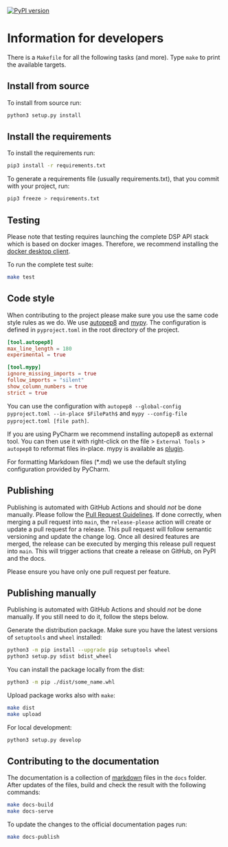 [![PyPI version](https://badge.fury.io/py/dsp-tools.svg)](https://badge.fury.io/py/dsp-tools)

# Information for developers

There is a `Makefile` for all the following tasks (and more). Type `make` to print the available targets.

## Install from source

To install from source run:

```bash
python3 setup.py install
```

## Install the requirements

To install the requirements run:

```bash
pip3 install -r requirements.txt
```

To generate a requirements file (usually requirements.txt), that you commit with your project, run:

```bash
pip3 freeze > requirements.txt
```

## Testing

Please note that testing requires launching the complete DSP API stack which is based on docker images. Therefore, we
recommend installing the [docker desktop client](https://www.docker.com/products).

To run the complete test suite:

```bash
make test
```

## Code style

When contributing to the project please make sure you use the same code style rules as we do. We use
[autopep8](https://pypi.org/project/autopep8/) and [mypy](https://pypi.org/project/mypy/). The configuration is defined
in `pyproject.toml` in the root directory of the project.

```toml
[tool.autopep8]
max_line_length = 180
experimental = true

[tool.mypy]
ignore_missing_imports = true
follow_imports = "silent"
show_column_numbers = true
strict = true
```

You can use the configuration with `autopep8 --global-config pyproject.toml --in-place $FilePath$`
and `mypy --config-file pyproject.toml
[file path]`.

If you are using PyCharm we recommend installing autopep8 as external tool. You can then use it with right-click on the
file > `External Tools` > `autopep8` to reformat files in-place. mypy is available as
[plugin](https://plugins.jetbrains.com/plugin/11086-mypy).

For formatting Markdown files (*.md) we use the default styling configuration provided by PyCharm.

## Publishing

Publishing is automated with GitHub Actions and should _not_ be done manually. Please follow the
[Pull Request Guidelines](https://docs.dasch.swiss/developers/dsp/contribution/#pull-request-guidelines). If done
correctly, when merging a pull request into `main`, the `release-please` action will create or update a pull request for
a release. This pull request will follow semantic versioning and update the change log. Once all desired features are
merged, the release can be executed by merging this release pull request into `main`. This will trigger actions that
create a release on GitHub, on PyPI and the docs.

Please ensure you have only one pull request per feature.

## Publishing manually

Publishing is automated with GitHub Actions and should _not_ be done manually. If you still need to do it, follow the
steps below.

Generate the distribution package. Make sure you have the latest versions of `setuptools` and `wheel` installed:

```bash
python3 -m pip install --upgrade pip setuptools wheel
python3 setup.py sdist bdist_wheel
```

You can install the package locally from the dist:

```bash
python3 -m pip ./dist/some_name.whl
```

Upload package works also with `make`:

```bash
make dist
make upload
```

For local development:

```bash
python3 setup.py develop
```

## Contributing to the documentation

The documentation is a collection of [markdown](https://en.wikipedia.org/wiki/Markdown) files in the `docs` folder.  
After updates of the files, build and check the result with the following commands:

```bash
make docs-build
make docs-serve 
```

To update the changes to the official documentation pages run:

```bash
make docs-publish
```
